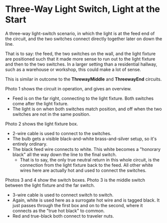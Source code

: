 # Three-Way Light Switch, Light at the Start

A three-way light-switch scenario, in which the light is at the feed end of the circuit, and the two switches connect directly together later on down the line.

That is to say: the feed, the two switches on the wall, and the light fixture are positioned such that it made more sense to run out to the light fixture and then to the two switches. In a larger setting than a residential hallway, such as a warehouse or workshop, this could make a lot of sense.

This is similar in outcome to the **ThrewayMiddle** and **ThreewayEnd** circuits.

Photo 1 shows the circuit in operation, and gives an overview.
* Feed is on the far right, connecting to the light fixture. Both switches come after the light fixture.
* The light is on when both switches match position, and off when the two switches are not in the same position.

Photo 2 shows the light fixture box.
* 2-wire cable is used to connect to the switches.
* The bulb gets a visible black-and-white brass-and-silver setup, so it's entirely ordinary.
* The black feed wire connects to white. This white becomes a "honorary black" all the way down the line to the final switch.
  * That is to say, the only true neutral return in this whole circuit, is the connection from the light fixture back to the feed. All other white wires here are actually hot and used to connect the switches.

Photos 3 and 4 show the switch boxes. Photo 3 is the middle switch between the light fixture and the far switch.
* 3-wire cable is used to connect switch to switch.
* Again, white is used here as a surrogate hot wire and is tagged black. It just passes through the first box and on to the second, where it connects as the "true hot black" to common.
* Red and true-black both connect to traveler nuts.
